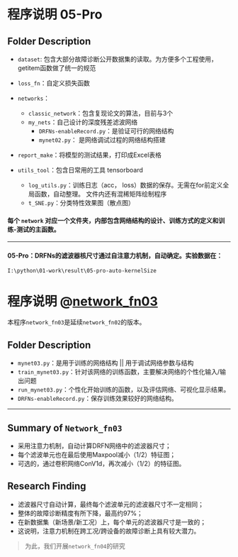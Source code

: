 # 程序说明 05-Pro
## Folder Description

- `dataset`: 包含大部分故障诊断公开数据集的读取。为方便多个工程使用，getitem函数做了统一的规范

- `loss_fn`：自定义损失函数

- `networks`：
    - `classic_network`：包含复现论文的算法，目前与3个
	- `my_nets`：自己设计的深度残差滤波网络
	    - `DRFNs-enableRecord.py`：是验证可行的网络结构
	    - `mynet02.py`： 是网络调试过程的网络结构搭建
- `report_make`：将模型的测试结果，打印成Excel表格
- `utils_tool`：包含日常用的工具 tensorboard
	- `log_utils.py`：训练日志（acc， loss）数据的保存。无需在for前定义全局函数，自动整理。
			文件内还有混稀矩阵绘制程序
	- `t_SNE.py`：分类特性效果图（散点图）

#### 每个 `network` 对应一个文件夹，内部包含网络结构的设计、训练方式的定义和训练-测试的主函数。

***
#### 05-Pro：DRFNs的滤波器核尺寸通过自注意力机制，自动确定。实验数据在：
	I:\python\01-work\result\05-pro-auto-kernelSize


# 程序说明 @[network_fn03]
本程序`network_fn03`是延续`network_fn02`的版本。


## Folder Description

- `mynet03.py`：是用于训练的网络结构 || 用于调试网络参数与结构
- `train_mynet03.py`：针对该网络的训练函数，主要解决网络的个性化输入/输出问题
- `run_mynet03.py`：个性化开始训练的函数，以及评估网络、可视化显示结果。
- `DRFNs-enableRecord.py`：保存训练效果较好的网络结构。

***

## Summary of `Network_fn03`
- 采用注意力机制，自动计算DRFN网络中的滤波器尺寸；
- 每个滤波单元也在最后使用Maxpool减小（1/2）特征图；
- 可选的，通过卷积网络ConV1d，再次减小（1/2）的特征图。

## Research Finding

- 滤波器尺寸自动计算，最终每个滤波单元的滤波器尺寸不一定相同；
- 整体的故障诊断精度有所下降，最高约97%；
- 在新数据集（新场景/新工况）上，每个单元的滤波器尺寸是一致的；
- 这说明，注意力机制在跨工况/跨设备的故障诊断上具有较大潜力。

> 为此，我们开展`network_fn04`的研究


[network_fn03]: /networks/my_nets/network_fn03/README.md